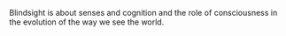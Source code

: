 Blindsight is about senses and cognition and the role of consciousness in the evolution of the way we see the world. 